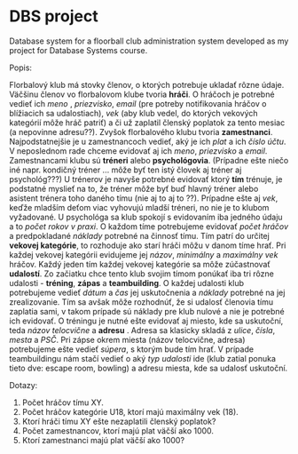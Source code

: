 

# DBS project

Database system for a floorball club administration system developed as my project for Database Systems course.


Popis:

Florbalový klub má stovky členov, o ktorých potrebuje ukladať rôzne údaje. Väčšinu členov vo florbalovom klube tvoria **hráči**. O hráčoch je potrebné vedieť ich *meno* , *priezvisko*, *email* (pre potreby notifikovania hráčov o blížiacich sa udalostiach), *vek* (aby klub vedel, do ktorých vekových kategórií môže hráč patriť) a či už zaplatil členský poplatok za tento mesiac (a nepovinne adresu??). Zvyšok florbalového klubu tvoria **zamestnanci**. Najpodstatnejšie je u zamestnancoch vedieť, aký je ich *plat* a ich *číslo účtu*. V neposlednom rade chceme evidovať aj ich *meno*, *priezvisko* a *email*. Zamestnancami klubu sú **tréneri** alebo **psychológovia**. (Prípadne ešte niečo iné napr. kondičný tréner ... môže byť ten istý človek aj tréner aj psychológ???) U trénerov je navyše potrebné evidovať ktorý **tím** trénuje, je podstatné myslieť na to, že tréner môže byť buď hlavný tréner alebo asistent trénera toho daného tímu (nie aj to aj to ??). Prípadne ešte aj *vek*, keďže mladším deťom viac vyhovujú mladší tréneri, no nie je to klubom vyžadované. U psychológa sa klub spokojí s evidovaním iba jedného údaju a to *počet rokov v praxi*. O každom tíme potrebujeme evidovať *počet hráčov* a predpokladané *náklady* potrebné na činnosť tímu. Tím patrí do určitej **vekovej kategórie**, to rozhoduje ako starí hráči môžu v danom tíme hrať. Pri každej vekovej kategórii evidujeme jej *názov*, *minimálny* a *maximálny vek* hráčov. Každý jeden tím každej vekovej kategórie sa môže zúčastnovať **udalostí**. Zo začiatku chce tento klub svojim tímom ponúkať iba tri rôzne udalosti - **tréning**, **zápas** a **teambuilding**. O každej udalosti klub potrebujeme vedieť *dátum* a *čas* jej uskutočnenia a *náklady* potrebné na jej zrealizovanie. Tím sa avšak môže rozhodnúť, že si udalosť členovia tímu zaplatia sami, v takom prípade sú náklady pre klub nulové a nie je potrebné ich evidovať. O tréningu je nutné ešte evidovať aj miesto, kde sa uskutoční, teda *názov telocvične* a  **adresu** .  Adresa sa klasicky skladá z *ulice*, *čísla*, *mesta* a *PSČ*. Pri zápse okrem miesta (názov telocvične, adresa) potrebujeme ešte vedieť *súpera*, s ktorým bude tím hrať. V prípade teambuildingu nám stačí vedieť o aký *typ udalosti* ide (klub zatial ponuka tieto dve: escape room, bowling) a adresu miesta, kde sa udalosť uskutoční.

Dotazy:

1. Počet hráčov tímu XY.
2. Počet hráčov kategórie U18, ktorí majú maximálny vek (18).
3. Ktorí hráči tímu XY ešte nezaplatili členský poplatok?
4. Počet zamestnancov, ktorí majú plat väčší ako 1000.
5. Ktorí zamestnanci majú plat väčší ako 1000?


